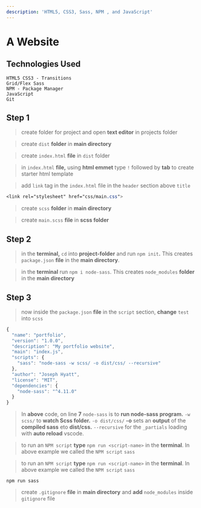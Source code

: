 ```yaml
---
description: 'HTML5, CSS3, Sass, NPM , and JavaScript'
---
```


# A Website

## **Technologies Used**

```text
HTML5 CSS3 - Transitions
Grid/Flex Sass 
NPM - Package Manager 
JavaScript 
Git
```

## Step 1

> create folder for project and open **text editor** in projects folder

> create `dist` **folder** in **main directory**

> create `index.html` **file** in `dist` folder

> in `index.html` **file,** using **html emmet** type `!` followed by **tab** to create starter html template

> add `link` tag in the `index.html` file in the `header` section above `title`

```css
<link rel="stylesheet" href="css/main.css">
```

> create `scss` **folder** in **main directory**

> create `main.scss` **file** in **scss folder**

## **Step 2**

> in the **terminal,** `cd` into **project-folder** and run `npm init`**.**  This creates `package.json` **file** in the **main directory**.

> in the **terminal** run `npm i node-sass`. This creates `node_modules` **folder** in the **main directory**

## **Step 3**

> now inside the `package.json` **file** in the `script` section, **change** `test` into `scss`

```javascript
{
  "name": "portfolio",
  "version": "1.0.0",
  "description": "My portfolio website",
  "main": "index.js",
  "scripts": {
    "sass": "node-sass -w scss/ -o dist/css/ --recursive"
  },
  "author": "Joseph Hyatt",
  "license": "MIT",
  "dependencies": {
    "node-sass": "^4.11.0"
  }
}
```

> In **above** code, on line **7** `node-sass` is to **run node-sass program.** `-w scss/`  to **watch Scss folder.** `-o dist/css/` **-o** sets an **output** of the **compiled sass** eto **dist/css.** `--recursive` for the `_partials` loading with **auto reload** vscode.

> to run an `NPM script` **type** `npm run <script-name>` in the **terminal**. In above example we called the `NPM script` `sass`

> to run an `NPM script` **type** `npm run <script-name>` in the **terminal**. In above example we called the `NPM script` `sass`

```text
npm run sass
```

> create `.gitignore` **file** in **main directory** and **add** `node_modules` inside `gitignore` file

